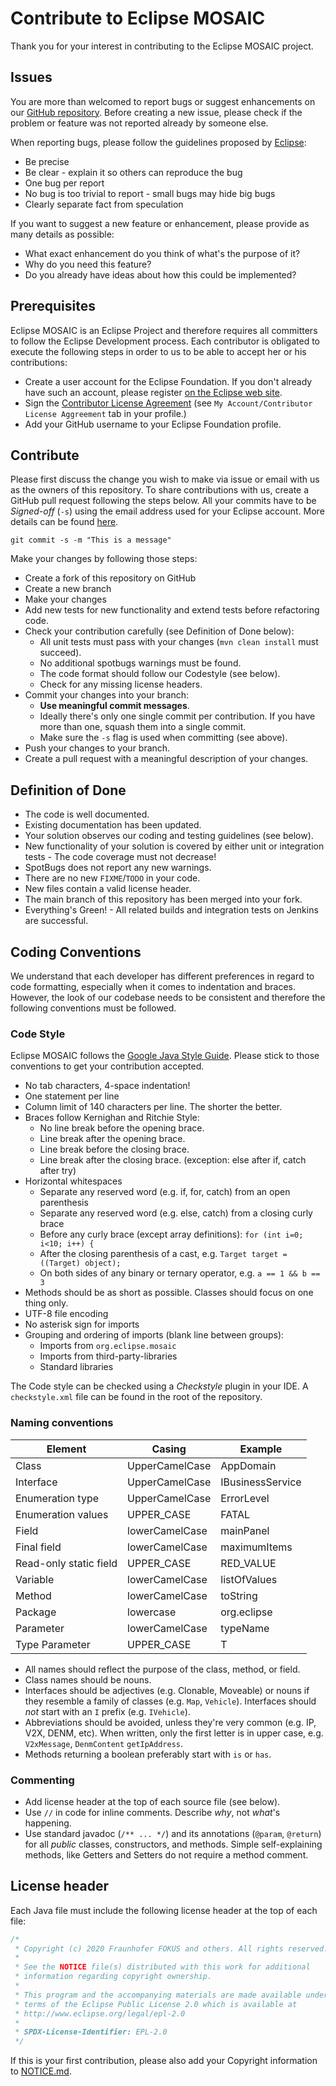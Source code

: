 # Contribute to Eclipse MOSAIC

Thank you for your interest in contributing to the Eclipse MOSAIC project.

## Issues

You are more than welcomed to report bugs or suggest enhancements on our [GitHub repository](https://github.com/eclipse/mosaic).
Before creating a new issue, please check if the problem or feature was not reported already by someone else. 

When reporting bugs, please follow the guidelines 
proposed by [Eclipse](https://bugs.eclipse.org/bugs/page.cgi?id=bug-writing.html):
* Be precise
* Be clear - explain it so others can reproduce the bug
* One bug per report
* No bug is too trivial to report - small bugs may hide big bugs
* Clearly separate fact from speculation

If you want to suggest a new feature or enhancement, please provide as many details as possible:
* What exact enhancement do you think of  what's the purpose of it?
* Why do you need this feature?
* Do you already have ideas about how this could be implemented?

## Prerequisites

Eclipse MOSAIC is an Eclipse Project and therefore requires all committers to follow the Eclipse Development process. Each contributor 
is obligated to execute the following steps in order to us to be able to accept her or his contributions: 

* Create a user account for the Eclipse Foundation. If you don't already have such an account, please register 
  [on the Eclipse web site](https://dev.eclipse.org/site_login/createaccount.php). 
* Sign the [Contributor License Agreement](http://www.eclipse.org/legal/CLA.php) (see `My Account/Contributor License Aggreement` tab in your profile.)
* Add your GitHub username to your Eclipse Foundation profile.

## Contribute

Please first discuss the change you wish to make via issue or email with us as the owners of this repository. 
To share contributions with us,  create a GitHub pull request following the steps below. All your commits 
have to be *Signed-off* (`-s`) using the email address used for your Eclipse account. 
More details can be found [here](http://wiki.eclipse.org/Development_Resources/Contributing_via_Git). 

    git commit -s -m "This is a message"  

Make your changes by following those steps:

* Create a fork of this repository on GitHub
* Create a new branch
* Make your changes
* Add new tests for new functionality and extend tests before refactoring code.
* Check your contribution carefully (see Definition of Done below):
  * All unit tests must pass with your changes (`mvn clean install` must succeed).
  * No additional spotbugs warnings must be found.  
  * The code format should follow our Codestyle (see below).  
  * Check for any missing license headers.
* Commit your changes into your branch:
    * **Use meaningful commit messages**.
    * Ideally there's only one single commit per contribution. If you have more than one, squash them into a single commit. 
    * Make sure the `-s` flag is used when committing (see above).
* Push your changes to your branch.
* Create a pull request with a meaningful description of your changes.
  
## Definition of Done

* The code is well documented.
* Existing documentation has been updated.
* Your solution observes our coding and testing guidelines (see below).
* New functionality of your solution is covered by either unit or integration tests - The code coverage must not decrease!
* SpotBugs does not report any new warnings.
* There are no new `FIXME`/`TODO` in your code.
* New files contain a valid license header.
* The main branch of this repository has been merged into your fork.
* Everything's Green! - All related builds and integration tests on Jenkins are successful.

## Coding Conventions

We understand that each developer has different preferences in regard to code formatting, especially when it comes to indentation and braces. 
However, the look of our codebase needs to be consistent and therefore the following conventions must be followed. 

### Code Style

Eclipse MOSAIC follows the [Google Java Style Guide](https://github.com/google/styleguide). Please stick to those conventions to 
get your contribution accepted.

* No tab characters, 4-space indentation!
* One statement per line
* Column limit of 140 characters per line. The shorter the better.
* Braces follow Kernighan and Ritchie Style:
  * No line break before the opening brace.
  * Line break after the opening brace.
  * Line break before the closing brace.
  * Line break after the closing brace. (exception: else after if, catch after try)
* Horizontal whitespaces
  * Separate any reserved word (e.g. if, for, catch) from an open parenthesis
  * Separate any reserved word (e.g. else, catch) from a closing curly brace
  * Before any curly brace (except array definitions): `for (int i=0; i<10; i++) {`
  * After the closing parenthesis of a cast, e.g. `Target target = ((Target) object);`
  * On both sides of any binary or ternary operator, e.g. `a == 1 && b == 3`
* Methods should be as short as possible. Classes should focus on one thing only.
* UTF-8 file encoding
* No asterisk sign for imports
* Grouping and ordering of imports (blank line between groups):
  * Imports from `org.eclipse.mosaic`
  * Imports from third-party-libraries
  * Standard libraries
  
The Code style can be checked using a _Checkstyle_ plugin in your IDE. A `checkstyle.xml` file can be found in the root of the repository.
  
### Naming conventions

| Element                | Casing         | Example          |
|------------------------|----------------|------------------|
| Class                  | UpperCamelCase | AppDomain        |
| Interface              | UpperCamelCase | IBusinessService |
| Enumeration type       | UpperCamelCase | ErrorLevel       |
| Enumeration values     | UPPER_CASE     | FATAL            |
| Field                  | lowerCamelCase | mainPanel        |
| Final field            | lowerCamelCase | maximumItems     |
| Read-only static field | UPPER_CASE     | RED_VALUE        |
| Variable               | lowerCamelCase | listOfValues     |
| Method                 | lowerCamelCase | toString         |
| Package                | lowercase      | org.eclipse      |
| Parameter              | lowerCamelCase | typeName         |
| Type Parameter         | UPPER_CASE     | T                |
 
* All names should reflect the purpose of the class, method, or field.
* Class names should be nouns.
* Interfaces should be adjectives (e.g. Clonable, Moveable) or nouns if they resemble a family of classes
  (e.g. `Map`, `Vehicle`). Interfaces should _not_ start with an `I` prefix (e.g. `IVehicle`).
* Abbreviations should be avoided, unless they're very common (e.g. IP, V2X, DENM, etc). When written, only the first letter is 
  in upper case, e.g. `V2xMessage`, `DenmContent` `getIpAddress`.
* Methods returning a boolean preferably start with `is` or `has`.
  
### Commenting

* Add license header at the top of each source file (see below).
* Use `//` in code for inline comments. Describe _why_, not _what_'s happening.
* Use standard javadoc (`/** ... */`) and its annotations (`@param`, `@return`) for all _public_ classes, constructors, 
  and methods. Simple self-explaining methods, like Getters and Setters do not require a method comment.
 
## License header

Each Java file must include the following license header at the top of each file:
 
```java
/*
 * Copyright (c) 2020 Fraunhofer FOKUS and others. All rights reserved.
 *
 * See the NOTICE file(s) distributed with this work for additional
 * information regarding copyright ownership.
 *
 * This program and the accompanying materials are made available under the
 * terms of the Eclipse Public License 2.0 which is available at
 * http://www.eclipse.org/legal/epl-2.0
 *
 * SPDX-License-Identifier: EPL-2.0
 */
```

If this is your first contribution, please also add your Copyright information to [NOTICE.md](NOTICE.md).
